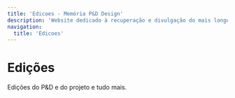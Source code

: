```yaml
---
title: 'Edicoes - Memória P&D Design'
description: 'Website dedicado à recuperação e divulgação do mais longevo evento científico do campo do design no Brasil.'
navigation:
  title: 'Edicoes'
---
```


# Edições

Edições do P&D e do projeto e tudo mais.
